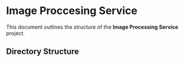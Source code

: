 # Image Proccesing Service

This document outlines the structure of the **Image Processing Service** project.

## Directory Structure
